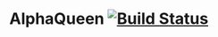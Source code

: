 # AlphaQueen [![Build Status](https://travis-ci.org/ITU-2019/AlphaQueen.svg?branch=master)](https://travis-ci.org/ITU-2019/AlphaQueen)
